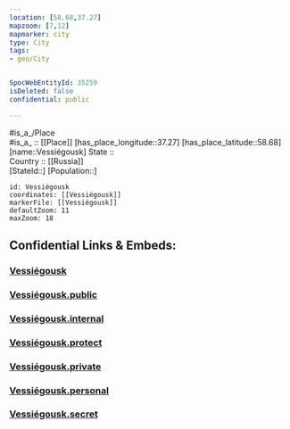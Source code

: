 ```yaml
---
location: [58.68,37.27] 
mapzoom: [7,12] 
mapmarker: city 
type: City
tags:
- geo/City


SpocWebEntityId: 35259
isDeleted: false
confidential: public

---
```

#is_a_/Place  
#is_a_ :: [[Place]] 
[has_place_longitude::37.27] 
[has_place_latitude::58.68] 
[name::Vessiégousk] 
State ::  
Country :: [[Russia]]  
[StateId::] 
[Population::] 



```leaflet
id: Vessiégousk
coordinates: [[Vessiégousk]] 
markerFile: [[Vessiégousk]] 
defaultZoom: 11 
maxZoom: 18
```


## Confidential Links & Embeds: 

### [Vessiégousk](/_Standards/Earth/Continent/Europe/Europe~East/Russia/Russia~Central/Tver_Oblast/City/Vessiégousk.md) 

### [Vessiégousk.public](/_public/Earth/Continent/Europe/Europe~East/Russia/Russia~Central/Tver_Oblast/City/Vessiégousk.public.md) 

### [Vessiégousk.internal](/_internal/Earth/Continent/Europe/Europe~East/Russia/Russia~Central/Tver_Oblast/City/Vessiégousk.internal.md) 

### [Vessiégousk.protect](/_protect/Earth/Continent/Europe/Europe~East/Russia/Russia~Central/Tver_Oblast/City/Vessiégousk.protect.md) 

### [Vessiégousk.private](/_private/Earth/Continent/Europe/Europe~East/Russia/Russia~Central/Tver_Oblast/City/Vessiégousk.private.md) 

### [Vessiégousk.personal](/_personal/Earth/Continent/Europe/Europe~East/Russia/Russia~Central/Tver_Oblast/City/Vessiégousk.personal.md) 

### [Vessiégousk.secret](/_secret/Earth/Continent/Europe/Europe~East/Russia/Russia~Central/Tver_Oblast/City/Vessiégousk.secret.md)

